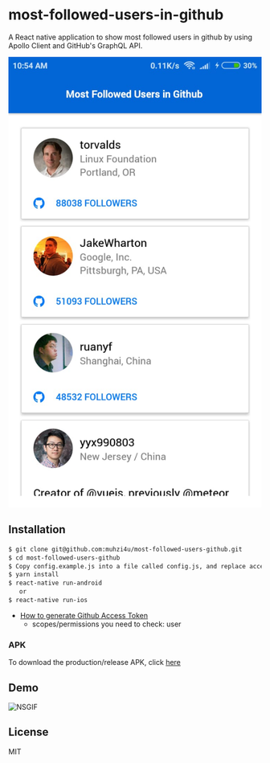 # most-followed-users-in-github

A React native application to show most followed users in github by using Apollo Client and GitHub's GraphQL API.

![Sign up](./example/home.jpeg 'Home Page')

## Installation

```sh
$ git clone git@github.com:muhzi4u/most-followed-users-github.git
$ cd most-followed-users-github
$ Copy config.example.js into a file called config.js, and replace accessToken with your token
$ yarn install
$ react-native run-android
   or
$ react-native run-ios

```

- [How to generate Github Access Token](https://help.github.com/articles/creating-a-personal-access-token-for-the-command-line/)
  - scopes/permissions you need to check: user

### APK

To download the production/release APK, click [here](https://github.com/react-native-material-design/demo-app/raw/master/app-release.apk)

## Demo

![NSGIF](https://j.gifs.com/1rnQV0.gif)

## License

MIT
